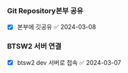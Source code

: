 

### Git Repository본부 공유
- [x] 본부에 깃공유 ✅ 2024-03-08

### BTSW2 서버 연결
- [x] btsw2 dev 서버로 접속 ✅ 2024-03-07


